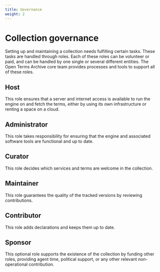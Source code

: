 ```yaml
---
title: Governance
weight: 2
---
```


# Collection governance

Setting up and maintaining a collection needs fulfilling certain tasks. These tasks are handled through roles. Each of these roles can be volunteer or paid, and can be handled by one single or several different entities. The Open Terms Archive core team provides processes and tools to support all of these roles.

## Host

This role ensures that a server and internet access is available to run the engine on and fetch the terms, either by using its own infrastructure or renting a space on a cloud.

## Administrator

This role takes responsibility for ensuring that the engine and associated software tools are functional and up to date.

## Curator

This role decides which services and terms are welcome in the collection.

## Maintainer

This role guarantees the quality of the tracked versions by reviewing contributions.

## Contributor

This role adds declarations and keeps them up to date.

## Sponsor

This optional role supports the existence of the collection by funding other roles, providing agent time, political support, or any other relevant non-operational contribution.
